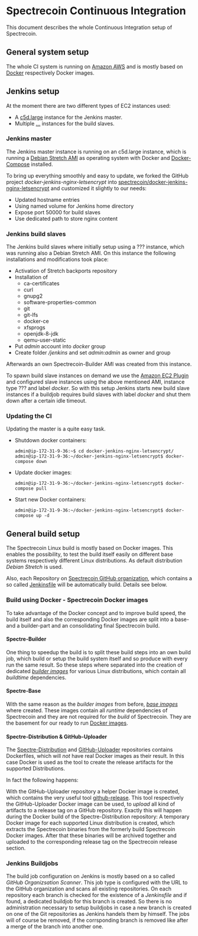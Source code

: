 # Spectrecoin Continuous Integration

This document describes the whole Continuous Integration setup of Spectrecoin.

## General system setup

The whole CI system is running on [Amazon AWS](https://aws.amazon.com/) and is mostly based
on [Docker](https://www.docker.com/) respectively Docker images.

## Jenkins setup

At the moment there are two different types of EC2 instances used:
* A [c5d.large](https://aws.amazon.com/about-aws/whats-new/2018/05/introducing-amazon-ec2-c5d-instances/)
instance for the Jenkins master.
* Multiple [...](...) instances for the build slaves.

### Jenkins master

The Jenkins master instance is running on an c5d.large instance, which is running a
[Debian Stretch AMI](https://wiki.debian.org/Cloud/AmazonEC2Image/Stretch) as
operating system with Docker and [Docker-Compose](https://docs.docker.com/compose/)
installed.

To bring up everything smoothly and easy to update, we forked the GitHub project
_docker-jenkins-nginx-letsencrypt_ into
[spectrecoin/docker-jenkins-nginx-letsencrypt](https://github.com/spectrecoin/docker-jenkins-nginx-letsencrypt)
and customized it slightly to our needs:
* Updated hostname entries
* Using named volume for Jenkins home directory
* Expose port 50000 for build slaves
* Use dedicated path to store nginx content

### Jenkins build slaves

The Jenkins build slaves where initially setup using a ??? instance, which was running
also a Debian Stretch AMI. On this instance the following installations and modifications
took place:
* Activation of Stretch backports repository
* Installation of
  * ca-certificates
  * curl
  * gnupg2
  * software-properties-common
  * git
  * git-lfs
  * docker-ce
  * xfsprogs
  * openjdk-8-jdk
  * qemu-user-static
* Put _admin_ account into _docker_ group
* Create folder _/jenkins_ and set _admin:admin_ as owner and group

Afterwards an own Spectrecoin-Builder AMI was created from this instance.

To spawn build slave instances on demand we use the
[Amazon EC2 Plugin](https://wiki.jenkins.io/display/JENKINS/Amazon+EC2+Plugin)
and configured slave instances using the above mentioned AMI, instance type ???
and label _docker_. So with this setup Jenkins starts new build slave instances
if a buildjob requires build slaves with label _docker_ and shut them down after
a certain idle timeout.

### Updating the CI

Updating the master is a quite easy task.
* Shutdown docker containers:
  ```
  admin@ip-172-31-9-36:~$ cd docker-jenkins-nginx-letsencrypt/
  admin@ip-172-31-9-36:~/docker-jenkins-nginx-letsencrypt$ docker-compose down
  ```
* Update docker images:
  ```
  admin@ip-172-31-9-36:~/docker-jenkins-nginx-letsencrypt$ docker-compose pull
  ```
* Start new Docker containers:
  ```
  admin@ip-172-31-9-36:~/docker-jenkins-nginx-letsencrypt$ docker-compose up -d
  ```

## General build setup

The Spectrecoin Linux build is mostly based on Docker images. This enables the possibility,
to test the build itself easily on different base systems respectively different Linux
distributions. As default distribution _Debian Stretch_ is used.

Also, each Repository on [Spectrecoin GitHub organization](https://github.com/spectrecoin),
which contains a so called [Jenkinsfile](https://jenkins.io/doc/book/pipeline/jenkinsfile/)
will be automatically build. Details see below.

### Build using Docker - Spectrecoin Docker images

To take advantage of the Docker concept and to improve build speed, the build itself and
also the corresponding Docker images are split into a base- and a builder-part and an
consolidating final Spectrecoin build.

#### Spectre-Builder

One thing to speedup the build is to split these build steps into an own build job, which
build or setup the build system itself and so produce with every run the same result. So
these steps where separated into the creation of dedicated [_builder images_](https://github.com/spectrecoin/spectre-builder)
for various Linux distributions, which contain all _buildtime_ dependencies.

#### Spectre-Base

With the same reason as the _builder images_ from before, [_base images_](https://github.com/spectrecoin/spectre-base)
where created. These images contain all _runtime_ dependencies of Spectrecoin and they
are not required for the _build_ of Spectrecoin. They are the basement for our ready to run
[Docker images](https://hub.docker.com/u/spectreproject/dashboard/).

#### Spectre-Distribution & GitHub-Uploader

The [Spectre-Distribution](https://github.com/spectrecoin/spectre-distribution) and
[GitHub-Uploader](https://github.com/spectrecoin/github-uploader) repositories contains
Dockerfiles, which will _not_ have real Docker images as their result. In this case
Docker is used as the tool to create the release artifacts for the supported Distributions.

In fact the following happens:

With the GitHub-Uploader repository a helper Docker image is created, which contains the
very useful tool [github-release](https://github.com/aktau/github-release). This tool
respectively the GitHub-Uploader Docker image can be used, to _upload_ all kind of artifacts
to a release tag on a GitHub repository. Exactly this will happen during the Docker build of
the Spectre-Distribution repository: A temporary Docker image for each supported Linux
distribution is created, which extracts the Spectrecoin binaries from the formerly build
Spectrecoin Docker images. After that these binaries will be archived together and uploaded
to the corresponding release tag on the Spectrecoin release section.

### Jenkins Buildjobs

The build job configuration on Jenkins is mostly based on a so called _GitHub Organizsation Scanner_.
This job type is configured with the URL to the GitHub organization and scans all existing repositories.
On each repository each branch is checked for the existence of a _Jenkinsfile_ and if found, a dedicated
buildjob for this branch is created. So there is no administration necessary to setup buildjobs in case
a new branch is created on one of the Git repositories as Jenkins handels them by himself. The jobs will
of course be removed, if the corrsponding branch is removed like after a merge of the branch into
another one.
